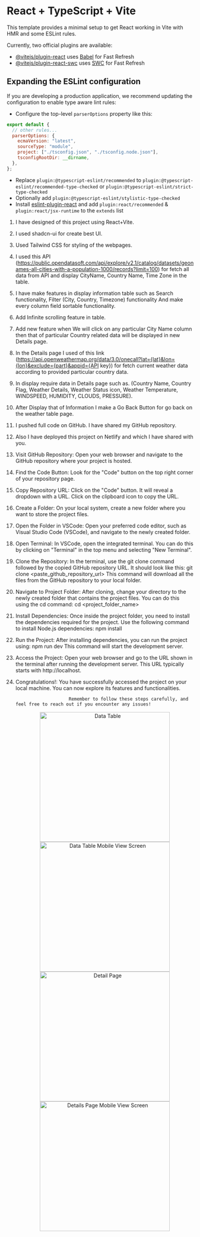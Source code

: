 # React + TypeScript + Vite

This template provides a minimal setup to get React working in Vite with HMR and some ESLint rules.

Currently, two official plugins are available:

- [@vitejs/plugin-react](https://github.com/vitejs/vite-plugin-react/blob/main/packages/plugin-react/README.md) uses [Babel](https://babeljs.io/) for Fast Refresh
- [@vitejs/plugin-react-swc](https://github.com/vitejs/vite-plugin-react-swc) uses [SWC](https://swc.rs/) for Fast Refresh

## Expanding the ESLint configuration

If you are developing a production application, we recommend updating the configuration to enable type aware lint rules:

- Configure the top-level `parserOptions` property like this:

```js
export default {
  // other rules...
  parserOptions: {
    ecmaVersion: "latest",
    sourceType: "module",
    project: ["./tsconfig.json", "./tsconfig.node.json"],
    tsconfigRootDir: __dirname,
  },
};
```

- Replace `plugin:@typescript-eslint/recommended` to `plugin:@typescript-eslint/recommended-type-checked` or `plugin:@typescript-eslint/strict-type-checked`
- Optionally add `plugin:@typescript-eslint/stylistic-type-checked`
- Install [eslint-plugin-react](https://github.com/jsx-eslint/eslint-plugin-react) and add `plugin:react/recommended` & `plugin:react/jsx-runtime` to the `extends` list

<!-- Here I am talking about of the project -->

1.  I have designed of this project using React+Vite.
2.  I used shadcn-ui for create best UI.
3.  Used Tailwind CSS for styling of the webpages.
4.  I used this API (https://public.opendatasoft.com/api/explore/v2.1/catalog/datasets/geonames-all-cities-with-a-population-1000/records?limit=100) for fetch all data from API and display CityName, Country Name, Time Zone in the table.
5.  I have make features in display information table such as Search functionality, Filter (City, Country, Timezone) functionality And make every column field sortable functionality.
6.  Add Infinite scrolling feature in table.
7.  Add new feature when We will click on any particular City Name column then that of particular Country related data will be displayed in new Details page.
8.  In the Details page I used of this link (https://api.openweathermap.org/data/3.0/onecall?lat={lat}&lon={lon}&exclude={part}&appid={API key}) for fetch current weather data according to provided particular country data.
9.  In display require data in Details page such as. (Country Name, Country Flag, Weather Details, Weather Status icon, Weather Temperature, WINDSPEED, HUMIDITY, CLOUDS, PRESSURE).
10. After Display that of Information I make a Go Back Button for go back on the weather table page.
11. I pushed full code on GitHub. I have shared my GitHub repository.
12. Also I have deployed this project on Netlify and which I have shared with you.

    <!-- Your project sounds impressive! Let's break down the steps to extract or clone your project from GitHub: -->

13. Visit GitHub Repository: Open your web browser and navigate to the GitHub repository where your project is hosted.

14. Find the Code Button: Look for the "Code" button on the top right corner of your repository page.

15. Copy Repository URL: Click on the "Code" button. It will reveal a dropdown with a URL. Click on the clipboard icon to copy the URL.

16. Create a Folder: On your local system, create a new folder where you want to store the project files.

17. Open the Folder in VSCode: Open your preferred code editor, such as Visual Studio Code (VSCode), and navigate to the newly created folder.

18. Open Terminal: In VSCode, open the integrated terminal. You can do this by clicking on "Terminal" in the top menu and selecting "New Terminal".

19. Clone the Repository: In the terminal, use the git clone command followed by the copied GitHub repository URL. It should look like this:
    git clone <paste_github_repository_url>
    This command will download all the files from the GitHub repository to your local folder.

20. Navigate to Project Folder: After cloning, change your directory to the newly created folder that contains the project files. You can do this using the cd command:
    cd <project_folder_name>
21. Install Dependencies: Once inside the project folder, you need to install the dependencies required for the project. Use the following command to install Node.js dependencies:
    npm install

22. Run the Project: After installing dependencies, you can run the project using:
    npm run dev
    This command will start the development server.

23. Access the Project: Open your web browser and go to the URL shown in the terminal after running the development server. This URL typically starts with http://localhost.

24. Congratulations!: You have successfully accessed the project on your local machine. You can now explore its features and functionalities.

                            Remember to follow these steps carefully, and feel free to reach out if you encounter any issues!

    <p align="center">

      <img src="./src/assets/table_data.png" width="350" title="Data Table">
      <img src="./src/assets/table_data_mobile_view.png" width="350" title="Data Table Mobile View Screen">
      <img src="./src/assets/detail_page.png" width="350" alt="Detail Page">
      <img src="./src/assets/detail_page_mobile_view.png" width="350" alt="Details Page Mobile View Screen">
    </p>
